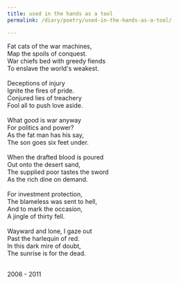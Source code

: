 ```yaml
---
title: used in the hands as a tool
permalink: /diary/poetry/used-in-the-hands-as-a-tool/

---
```

<div class="poetry">

Fat cats of the war machines,<br/>
Map the spoils of conquest.<br/>
War chiefs bed with greedy fiends<br/>
To enslave the world's weakest.<br/>
<br/>
Deceptions of injury<br/>
Ignite the fires of pride.<br/>
Conjured lies of treachery<br/>
Fool all to push love aside.<br/>
<br/>
What good is war anyway<br/>
For politics and power?<br/>
As the fat man has his say,<br/>
The son goes six feet under.<br/>
<br/>
When the drafted blood is poured<br/>
Out onto the desert sand,<br/>
The supplied poor tastes the sword<br/>
As the rich dine on demand.<br/>
<br/>
For investment protection,<br/>
The blameless was sent to hell,<br/>
And to mark the occasion,<br/>
A jingle of thirty fell.<br/>
<br/>
Wayward and lone, I gaze out<br/>
Past the harlequin of red.<br/>
In this dark mire of doubt,<br/>
The sunrise is for the dead.<br/>
<br/>

<div class="poetry_date">2006 - 2011</div>



</div>
